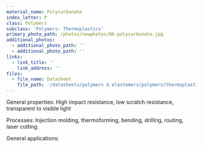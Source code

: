 ```yaml
---
material_name: Polycarbonate
index_letter: P
class: Polymers
subclass: 'Polymers: Thermoplastics'
primary_photo_path: /photos/newphotos/86-polycarbonate.jpg
additional_photos:
  - additional_photo_path: ''
  - additional_photo_path: ''
links:
  - link_title: ''
    link_address: ''
files:
  - file_name: Datasheet
    file_path: '/datasheets/polymers & elastomers/polymers/thermoplastics/polycarbonate (pc).pdf'
---
```


General properties: High impact resistance, low scratch resistance, transparent to visible light

Processes: Injection molding, thermoforming, bending, drilling, routing, laser cutting.

General applications:&nbsp;